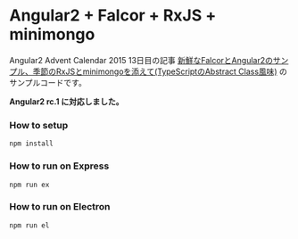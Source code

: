 # Angular2 + Falcor + RxJS + minimongo

Angular2 Advent Calendar 2015 13日目の記事 [新鮮なFalcorとAngular2のサンプル、季節のRxJSとminimongoを添えて(TypeScriptのAbstract Class風味)](http://overmorrow.hatenablog.com/entry/2015/12/20/025803) のサンプルコードです。

**Angular2 rc.1 に対応しました。**

### How to setup
```
npm install
```

### How to run on Express
```
npm run ex
```

### How to run on Electron
```
npm run el
```